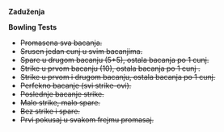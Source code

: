 **Zaduženja**


**Bowling Tests**

 - ~~Promasena sva bacanja.~~
 - ~~Srusen jedan cunj u svim bacanjima.~~
 - ~~Spare u drugom bacanju (5+5), ostala bacanja po 1 cunj.~~
 - ~~Strike u prvom bacanju (10), ostala bacanja po 1 cunj .~~
 - ~~Strike u prvom i drugom bacanju, ostala bacanja po 1 cunj.~~
 - ~~Perfekno bacanje (svi strike-ovi).~~
 - ~~Poslednje bacanje strike.~~
 - ~~Malo strike, malo spare.~~
 - ~~Bez strike i spare.~~
 - ~~Prvi pokusaj u svakom frejmu promasaj.~~


